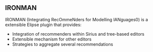 ## IRONMAN
<p align="left">
IRONMAN (Integrating RecOmmeNders for Modelling lANguages0) is a extensible Elipse plugin that provides:

 - Integration of recommenders within Sirius and tree-based editors
 - Extensible mechanism for other editors
 - Strategies to aggregate several recommendations
 </p>

